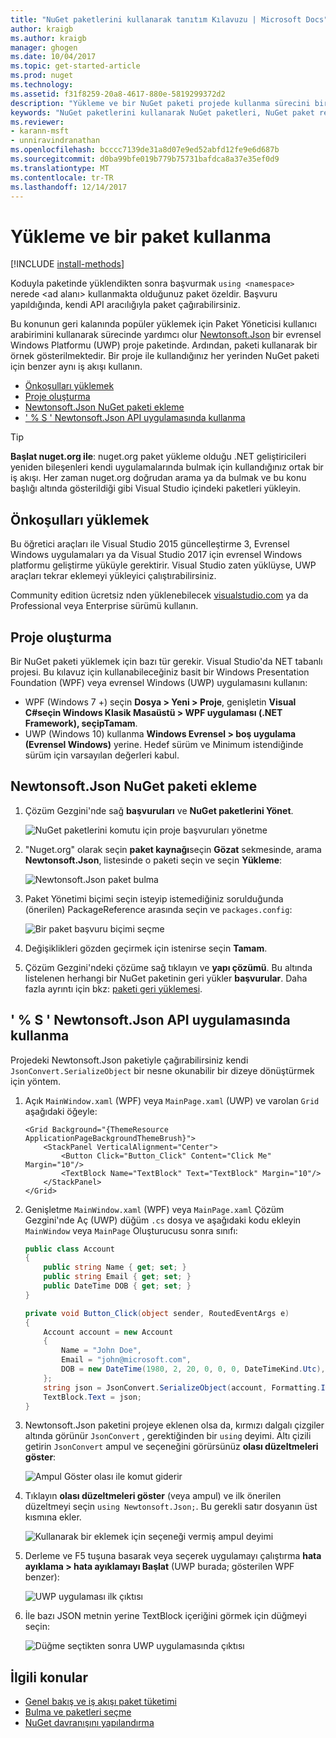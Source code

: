 ```yaml
---
title: "NuGet paketlerini kullanarak tanıtım Kılavuzu | Microsoft Docs"
author: kraigb
ms.author: kraigb
manager: ghogen
ms.date: 10/04/2017
ms.topic: get-started-article
ms.prod: nuget
ms.technology: 
ms.assetid: f31f8259-20a8-4617-880e-5819299372d2
description: "Yükleme ve bir NuGet paketi projede kullanma sürecini bir gözden geçirme öğretici."
keywords: "NuGet paketlerini kullanarak NuGet paketleri, NuGet paket referanslarını yükleme NuGet, NuGet paketi tüketim yükleyin"
ms.reviewer:
- karann-msft
- unniravindranathan
ms.openlocfilehash: bcccc7139de31a8d07e9ed52abfd12fe9e6d687b
ms.sourcegitcommit: d0ba99bfe019b779b75731bafdca8a37e35ef0d9
ms.translationtype: MT
ms.contentlocale: tr-TR
ms.lasthandoff: 12/14/2017
---
```

# <a name="install-and-use-a-package"></a>Yükleme ve bir paket kullanma

[!INCLUDE [install-methods](../includes/install-methods.md)]

Koduyla paketinde yüklendikten sonra başvurmak `using <namespace>` nerede \<ad alanı\> kullanmakta olduğunuz paket özeldir. Başvuru yapıldığında, kendi API aracılığıyla paket çağırabilirsiniz.

Bu konunun geri kalanında popüler yüklemek için Paket Yöneticisi kullanıcı arabirimini kullanarak sürecinde yardımcı olur [Newtonsoft.Json](https://www.nuget.org/packages/Newtonsoft.Json/) bir evrensel Windows Platformu (UWP) proje paketinde. Ardından, paketi kullanarak bir örnek gösterilmektedir. Bir proje ile kullandığınız her yerinden NuGet paketi için benzer aynı iş akışı kullanın.

- [Önkoşulları yüklemek](#install-pre-requisites)
- [Proje oluşturma](#create-a-project)
- [Newtonsoft.Json NuGet paketi ekleme](#add-the-newtonsoftjson-nuget-package)
- [' % S ' Newtonsoft.Json API uygulamasında kullanma](#use-the-newtonsoftjson-api-in-the-app)

> [!Tip]
> **Başlat nuget.org ile**: nuget.org paket yükleme olduğu .NET geliştiricileri yeniden bileşenleri kendi uygulamalarında bulmak için kullandığınız ortak bir iş akışı. Her zaman nuget.org doğrudan arama ya da bulmak ve bu konu başlığı altında gösterildiği gibi Visual Studio içindeki paketleri yükleyin.

## <a name="install-pre-requisites"></a>Önkoşulları yüklemek

Bu öğretici araçları ile Visual Studio 2015 güncelleştirme 3, Evrensel Windows uygulamaları ya da Visual Studio 2017 için evrensel Windows platformu geliştirme yüküyle gerektirir. Visual Studio zaten yüklüyse, UWP araçları tekrar eklemeyi yükleyici çalıştırabilirsiniz.

Community edition ücretsiz nden yüklenebilecek [visualstudio.com](https://www.visualstudio.com/) ya da Professional veya Enterprise sürümü kullanın. 

## <a name="create-a-project"></a>Proje oluşturma

Bir NuGet paketi yüklemek için bazı tür gerekir. Visual Studio'da NET tabanlı projesi. Bu kılavuz için kullanabileceğiniz basit bir Windows Presentation Foundation (WPF) veya evrensel Windows (UWP) uygulamasını kullanın:

- WPF (Windows 7 +) seçin **Dosya > Yeni > Proje**, genişletin **Visual C#**seçin **Windows Klasik Masaüstü > WPF uygulaması (.NET Framework)**, seçip**Tamam**.
- UWP (Windows 10) kullanma **Windows Evrensel > boş uygulama (Evrensel Windows)** yerine. Hedef sürüm ve Minimum istendiğinde sürüm için varsayılan değerleri kabul.

## <a name="add-the-newtonsoftjson-nuget-package"></a>Newtonsoft.Json NuGet paketi ekleme

1. Çözüm Gezgini'nde sağ **başvuruları** ve **NuGet paketlerini Yönet**.

    ![NuGet paketlerini komutu için proje başvuruları yönetme](media/QS_Use-02-ManageNuGetPackages.png)

1. "Nuget.org" olarak seçin **paket kaynağı**seçin **Gözat** sekmesinde, arama **Newtonsoft.Json**, listesinde o paketi seçin ve seçin  **Yükleme**:

    ![Newtonsoft.Json paket bulma](media/QS_Use-03-NewtonsoftJson.png)

1. Paket Yönetimi biçimi seçin isteyip istemediğiniz sorulduğunda (önerilen) PackageReference arasında seçin ve `packages.config`:

    ![Bir paket başvuru biçimi seçme](media/QS_Use-03b-SelectFormat.png)

1. Değişiklikleri gözden geçirmek için istenirse seçin **Tamam**.

1. Çözüm Gezgini'ndeki çözüme sağ tıklayın ve **yapı çözümü**. Bu altında listelenen herhangi bir NuGet paketinin geri yükler **başvurular**. Daha fazla ayrıntı için bkz: [paketi geri yüklemesi](../consume-packages/package-restore.md).

## <a name="use-the-newtonsoftjson-api-in-the-app"></a>' % S ' Newtonsoft.Json API uygulamasında kullanma

Projedeki Newtonsoft.Json paketiyle çağırabilirsiniz kendi `JsonConvert.SerializeObject` bir nesne okunabilir bir dizeye dönüştürmek için yöntem.

1. Açık `MainWindow.xaml` (WPF) veya `MainPage.xaml` (UWP) ve varolan `Grid` aşağıdaki öğeyle:

    ```xaml
    <Grid Background="{ThemeResource ApplicationPageBackgroundThemeBrush}">
        <StackPanel VerticalAlignment="Center">
            <Button Click="Button_Click" Content="Click Me" Margin="10"/>
            <TextBlock Name="TextBlock" Text="TextBlock" Margin="10"/>
        </StackPanel>
    </Grid>
    ```

1. Genişletme `MainWindow.xaml` (WPF) veya `MainPage.xaml` Çözüm Gezgini'nde Aç (UWP) düğüm `.cs` dosya ve aşağıdaki kodu ekleyin `MainWindow` veya `MainPage` Oluşturucusu sonra sınıfı:

    ```cs
    public class Account
    {
        public string Name { get; set; }
        public string Email { get; set; }
        public DateTime DOB { get; set; }
    }

    private void Button_Click(object sender, RoutedEventArgs e)
    {
        Account account = new Account
        {
            Name = "John Doe",
            Email = "john@microsoft.com",
            DOB = new DateTime(1980, 2, 20, 0, 0, 0, DateTimeKind.Utc),
        };
        string json = JsonConvert.SerializeObject(account, Formatting.Indented);
        TextBlock.Text = json;
    }
    ```

1. Newtonsoft.Json paketini projeye eklenen olsa da, kırmızı dalgalı çizgiler altında görünür `JsonConvert` , gerektiğinden bir `using` deyimi. Altı çizili getirin `JsonConvert` ampul ve seçeneğini görürsünüz **olası düzeltmeleri göster**:

    ![Ampul Göster olası ile komut giderir](media/QS_Use-04-ShowPotentialFixes.png)


1. Tıklayın **olası düzeltmeleri göster** (veya ampul) ve ilk önerilen düzeltmeyi seçin `using Newtonsoft.Json;`. Bu gerekli satır dosyanın üst kısmına ekler.

    ![Kullanarak bir eklemek için seçeneği vermiş ampul deyimi](media/QS_Use-05-AddUsing.png)

1. Derleme ve F5 tuşuna basarak veya seçerek uygulamayı çalıştırma **hata ayıklama > hata ayıklamayı Başlat** (UWP burada; gösterilen WPF benzer):

    ![UWP uygulaması ilk çıktısı](media/QS_Use-06-AppStart.png)

1. İle bazı JSON metnin yerine TextBlock içeriğini görmek için düğmeyi seçin:

    ![Düğme seçtikten sonra UWP uygulamasında çıktısı](media/QS_Use-07-AppEnd.png)

## <a name="related-topics"></a>İlgili konular

- [Genel bakış ve iş akışı paket tüketimi](../consume-packages/overview-and-workflow.md)
- [Bulma ve paketleri seçme](../consume-packages/finding-and-choosing-packages.md)
- [NuGet davranışını yapılandırma](../consume-packages/configuring-nuget-behavior.md)
